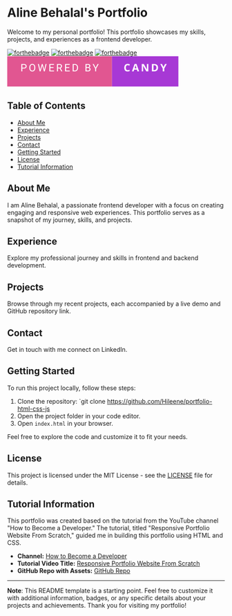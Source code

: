 # Aline Behalal's Portfolio

Welcome to my personal portfolio! This portfolio showcases my skills, projects, and experiences as a frontend developer.

[![forthebadge](https://forthebadge.com/images/badges/uses-html.svg)](https://forthebadge.com) [![forthebadge](https://forthebadge.com/images/badges/uses-css.svg)](https://forthebadge.com) [![forthebadge](https://forthebadge.com/images/badges/uses-js.svg)](https://forthebadge.com) <img src="/assets/powered-by-candy.svg" alt="Candy badge">

## Table of Contents

- [About Me](#about-me)
- [Experience](#experience)
- [Projects](#projects)
- [Contact](#contact)
- [Getting Started](#getting-started)
- [License](#license)
- [Tutorial Information](#tutorial-information)

## About Me

I am Aline Behalal, a passionate frontend developer with a focus on creating engaging and responsive web experiences. This portfolio serves as a snapshot of my journey, skills, and projects.

## Experience

Explore my professional journey and skills in frontend and backend development.

## Projects

Browse through my recent projects, each accompanied by a live demo and GitHub repository link.

## Contact

Get in touch with me connect on LinkedIn.

## Getting Started

To run this project locally, follow these steps:

1. Clone the repository: `git clone https://github.com/Hileene/portfolio-html-css-js
2. Open the project folder in your code editor.
3. Open `index.html` in your browser.

Feel free to explore the code and customize it to fit your needs.

## License

This project is licensed under the MIT License - see the [LICENSE](LICENSE) file for details.

## Tutorial Information

This portfolio was created based on the tutorial from the YouTube channel "How to Become a Developer." The tutorial, titled "Responsive Portfolio Website From Scratch," guided me in building this portfolio using HTML and CSS.

- **Channel:** [How to Become a Developer](https://www.youtube.com/@howtobecomeadeveloper)
- **Tutorial Video Title:** [Responsive Portfolio Website From Scratch](https://www.youtube.com/watch?v=ldwlOzRvYOU&list=PLgaK-fqraGPILHrmLF1LE3WlBAd-qnfVr&index=40)
- **GitHub Repo with Assets:** [GitHub Repo](https://github.com/Ade-mir/html-css-js-portfolio-tutorial-2)

---

**Note**: This README template is a starting point. Feel free to customize it with additional information, badges, or any specific details about your projects and achievements. Thank you for visiting my portfolio!

